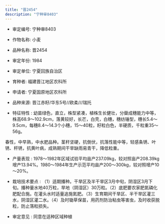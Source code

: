 ```yaml
---
title: "晋2454"
description: "宁种审8403"
---
```

* 审定编号:  宁种审8403

*  作物名称:  小麦

*  品种名称:  晋2454

*  审定年份:  1984

*  审定单位:  宁夏回族自治区

* 育种者:  福建晋江地区农科所

*  申请者:  宁夏固原地区农科所

*  品种来源:  晋江赤籽/华东5号//欧柔///瑞托

*  特征特性 : 
幼苗绿色，直立，株型紧凑，植株生长健壮，分蘖成穗能力中等，株高68.9～102.9cm，落黄较好，长芒，白壳，白穗，穗纺锤型，穗长5.4～9.5cm，每穗8.4～14.3个小穗，15～40粒，籽粒白色，半硬质，千粒重35～56g。
春性，中早熟，中水肥品种。茎秆坚硬，抗倒伏，抗落性能中等，轻感条锈、叶锈、秆锈，抗黄叶病，成熟期间干旱缺雨易青干，降低粒重。

 
*  产量表现 : 
1978～1982年区域试验平均亩产237.09kg，较对照亩产208.39kg增产13.94%。1980～1984年生产示范平均亩产200～300kg，较对照增产10～20%。

*  栽培技术要点 : 
（1）适期播种。干旱区及半干旱区3月中旬，阴湿区3月下旬。播种量水地40万粒，旱地（阴湿区）30万粒。（2）底肥要农家肥氮磷化肥配合施。在灌头水时适量追施氮肥。（3）生育期间干旱区、半干旱区灌三水，阴湿区灌二水。（4）及时锄草保苗，用药剂防治粘虫等害虫，及时收获脱粒，防止落粒损失。

*  审定意见 : 
同意在适种区域种植

